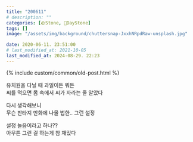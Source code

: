 ```yaml
---
title: "200611"
# description: ""
categories: [🪨Stone, 🌱DayStone]
tags: []
image: "/assets/img/background/chuttersnap-JxxhNRpdRaw-unsplash.jpg"

date: 2020-06-11. 23:51:00
# last_modified_at: 2021-10-05
last_modified_at: 2024-08-29. 22:23
---
```


{% include custom/common/old-post.html %}

유치원을 다닐 때 과일이든 뭐든  
씨를 먹으면 몸 속에서 씨가 자라는 줄 알았다  

다시 생각해보니  
무슨 판타지 만화에 나올 법한.. 그런 설정  

설정 놀음이라고 하나??  
아무튼 그런 걸 하는게 참 재밌다  
